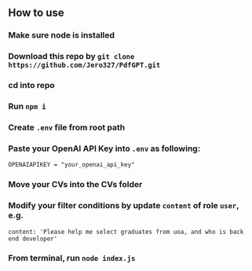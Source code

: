 ## How to use

### Make sure node is installed

### Download this repo by ```git clone https://github.com/Jero327/PdfGPT.git```

### cd into repo

### Run ```npm i```

### Create ```.env``` file from root path

### Paste your OpenAI API Key into ```.env``` as following:
```OPENAIAPIKEY = "your_openai_api_key"```

### Move your CVs into the CVs folder

### Modify your filter conditions by update ```content``` of role ```user```, e.g.
```content: 'Please help me select graduates from uoa, and who is back end developer'```

### From terminal, run ```node index.js```
